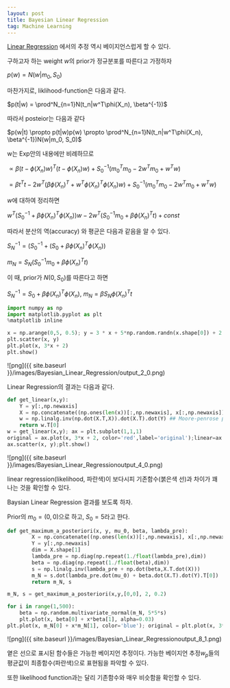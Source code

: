 ```yaml
---
layout: post
title: Bayesian Linear Regression
tag: Machine Learning
---
```


[Linear Regression](https://dlsrnsi.github.io/blog/Linear-Regression/) 에서의 추정 역시 베이지언스럽게 할 수 있다.

구하고자 하는 weight $w$의 prior가 정규분포를 따른다고 가정하자

$p(w) = N(w|m_0, S_0)$

마찬가지로, liklihood-function은 다음과 같다.

$p(t|w) = \prod^N_{n=1}N(t_n|w^T\phi(X_n), \beta^{-1})$

따라서 posteior는 다음과 같다

$p(w|t) \propto p(t|w)p(w) \propto \prod^N_{n=1}N(t_n|w^T\phi(X_n), \beta^{-1})N(w|m_0, S_0)$

w는 Exp안의 내용에만 비례하므로

$\propto \beta(t - \phi(X_n)w)^T(t - \phi(X_n)w) + S_0^{-1}(m_0^Tm_0 - 2w^Tm_0 + w^Tw)$

$= \beta t^Tt - 2w^T(\beta\phi(X_n)^T + w^T\phi(X_n)^T\phi(X_n)w) + S_0^{-1}(m_0^Tm_0 - 2w^Tm_0 + w^Tw)$

$w$에 대하여 정리하면

$w^T(S_0^{-1} + \beta\phi(X_n)^T\phi(X_n))w - 2w^T(S_0^{-1}m_0 + \beta\phi(X_n)^Tt) + const$

따라서 분산의 역(accuracy) 와 평균은 다음과 같음을 알 수 있다.

$S_N^{-1} = (S_0^{-1} + (S_0 + \beta\phi(X_n)^T\phi(X_n))$

$m_N = S_N(S_0^{-1}m_0 + \beta\phi(X_n)^Tt)$

이 때, prior가 $N(0, S_0)$를 따른다고 하면

$S_N^{-1} = S_0 + \beta\phi(X_n)^T\phi(X_n)$,   $m_N = \beta S_N\phi(X_n)^Tt$


```python
import numpy as np
import matplotlib.pyplot as plt
%matplotlib inline
```


```python
x = np.arange(0,5, 0.5); y = 3 * x + 5*np.random.randn(x.shape[0]) + 2
plt.scatter(x, y)
plt.plot(x, 3*x + 2)
plt.show()
```


![png]({{ site.baseurl }}/images/Bayesian_Linear_Regression/output_2_0.png)


Linear Regression의 결과는 다음과 같다.


```python
def get_linear(x,y):
    Y = y[:,np.newaxis]
    X = np.concatenate((np.ones(len(x))[:,np.newaxis], x[:,np.newaxis]), axis=1)
    w = np.linalg.inv(np.dot(X.T,X)).dot(X.T).dot(Y) ## Moore-penrose pseudo inverse matrix multiplies Y
    return w.T[0]
w = get_linear(x,y); ax = plt.subplot(1,1,1)
original = ax.plot(x, 3*x + 2, color='red',label='original');linear=ax.plot(x, w[0] + x * w[1], label='linear regression');
ax.scatter(x, y);plt.show()
```


![png]({{ site.baseurl }}/images/Bayesian_Linear_Regressionoutput_4_0.png)


linear regression(likelihood, 파란색)이 보다시피 기존함수(붉은색 선)과 차이가 꽤 나는 것을 확인할 수 있다.

Baysian Linear Regression 결과를 보도록 하자.

Prior의 $m_0 = (0,0)$으로 하고, $S_0=5$라고 한다.


```python
def get_maximum_a_posteriori(x, y, mu_0, beta, lambda_pre):
        X = np.concatenate((np.ones(len(x))[:,np.newaxis], x[:,np.newaxis]), axis=1)
        Y = y[:,np.newaxis]
        dim = X.shape[1]
        lambda_pre = np.diag(np.repeat(1./float(lambda_pre),dim))
        beta = np.diag(np.repeat(1./float(beta),dim))
        s = np.linalg.inv(lambda_pre + np.dot(beta,X.T.dot(X)))
        m_N = s.dot(lambda_pre.dot(mu_0) + beta.dot(X.T).dot(Y).T[0])
        return m_N, s
```


```python
m_N, s = get_maximum_a_posteriori(x,y,[0,0], 2, 0.2)
```


```python
for i in range(1,500):
    beta = np.random.multivariate_normal(m_N, 5*5*s)
    plt.plot(x, beta[0] + x*beta[1], alpha=0.03)
plt.plot(x, m_N[0] + x*m_N[1], color='blue'); original = plt.plot(x, 3*x + 2, color='red',label='original'); plt.scatter(x,y)
```




![png]({{ site.baseurl }}/images/Bayesian_Linear_Regressionoutput_8_1.png)


옅은 선으로 표시된 함수들은 가능한 베이지언 추정이다. 가능한 베이지언 추정$w_p$들의 평균값이 최종함수(파란색)으로 표현됨을 파악할 수 있다.

또한 likelihood function과는 달리 기존함수와 매우 비슷함을 확인할 수 있다.
